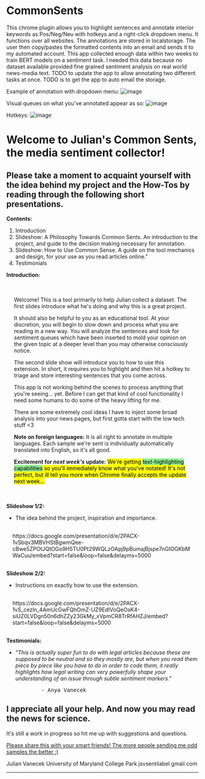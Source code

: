 # CommonSents
This chrome plugin allows you to highlight sentences and annotate interior keywords as Pos/Neg/Neu with hotkeys and a right-click dropdown menu. It functions over all websites. The annotations are stored in localstorage. The user then copy/pastes the formatted contents into an email and sends it to my automated account. This app collected enough data within two weeks to train BERT models on a sentiment task. I needed this data because no dataset available provided fine grained sentiment analysis on real world news-media text. TODO to update the app to allow annotating two different tasks at once. TODO is to get the app to auto email the storage. 

Example of annotation with dropdown menu:
![image](https://user-images.githubusercontent.com/9337973/179419169-5642f4bc-7cd6-410f-a144-10ae15422642.png)

Visual queues on what you've annotated appear as so:
![image](https://user-images.githubusercontent.com/9337973/179419205-dacffd0e-5418-4e77-83c1-130941409af0.png)

Hotkeys:
![image](https://user-images.githubusercontent.com/9337973/179419213-b5869143-c408-4ee5-9402-c52f7a127319.png)



# **Welcome to Julian's Common Sents, the media sentiment collector!**


## Please take a moment to acquaint yourself with the idea behind my project and the How-Tos by reading through the following short presentations.

<div class="fdiv">

<div class="indiv">

**Contents:**

1.  Introduction
2.  Slideshow: A Philosophy Towards Common Sents. An introduction to the project, and guide to the decision making necessary for annotation.
3.  Slideshow: How to Use Common Sense. A guide on the tool mechanics and design, for your use as you read articles online."
4.  Testimonials

</div>

</div>

<div class="fdiv">

<div class="indiv">

**Introduction:**

<div style="padding: 20px;">

Welcome! This is a tool primarily to help Julian collect a dataset. The first slides introduce what he's doing and why this is a great project.

It should also be helpful to you as an educational tool. At your discretion, you will begin to slow down and process what you are reading in a new way. You will analyze the sentences and look for sentiment queues which have been inserted to mold your opinion on the given topic at a deeper level than you may otherwise consciously notice.

The second slide show will introduce you to how to use this extension. In short, it requires you to highlight and then hit a hotkey to triage and store interesting sentences that you come across.

This app is not working behind the scenes to process anything that you're seeing... yet. Before I can get that kind of cool functionality I need some humans to do some of the heavy lifting for me.

There are some extremely cool ideas I have to inject some broad analysis into your news pages, but first gotta start with the low tech stuff <3

**Note on foreign languages:** It is all right to annotate in multiple languages. Each sample we're sent is individually automatically translated into English, so it's all good.

**Excitement for _next week's_ update:** <mark style="background-color:yellow">We're getting <mark style="background-color:lightgreen">text-highlighting capabilities</mark> so you'll immediately know what you've notated! It's not perfect, but ill tell you more when Chrome finally accepts the update next week...</mark>

</div>

</div>

</div>

<div class="fdiv">

<div class="indiv">

**Slideshow 1/2:**

*   The idea behind the project, inspiration and importance.

<div style="padding:16px">https://docs.google.com/presentation/d/e/2PACX-1vSbqv3MBVHStBgwmQee-cBwe5ZPOtJQtOGo9H5TU0Pt29WQLzOApj9pBumajBjspe7nGIOGKbMWaCuu/embed?start=false&amp;loop=false&amp;delayms=5000</div>

</div>

</div>

<div class="fdiv">

<div class="indiv">

**Slideshow 2/2:**

*   Instructions on exactly how to use the extension.

<div style="padding:16px">https://docs.google.com/presentation/d/e/2PACX-1vS_cezln_4AmUcGwFQhOmZ-UZ9EdIVoQeOsK4-siUZ0LVDgn50n6dhZZy23GkMy_xVpmCR8TrRfAHZJ/embed?start=false&amp;loop=false&amp;delayms=5000</div>

</div>

</div>

<div class="fdiv">

<div class="indiv">

**Testimonials:**

*   _"This is actually super fun to do with legal articles because these are supposed to be neutral and so they mostly are, but when you read them piece by piece like you have to do in order to code them, it really highlights how legal writing can very powerfully shape your understanding of an issue through subtle sentiment markers."_

    <pre>        - Anya Vanecek </pre>

</div>

</div>

## I appreciate all your help. And now you may read the news for science.

It's still a work in progress so hit me up with suggestions and questions.

[Please share this with your smart friends! The more people sending me odd samples the better :)](https://chrome.google.com/webstore/detail/common-sents/bmhhlclpcciacjfgigihpkaeggmgkgih)

Julian Vanecek
University of Maryland College Park
jsvsentilabel gmail com

* * *
